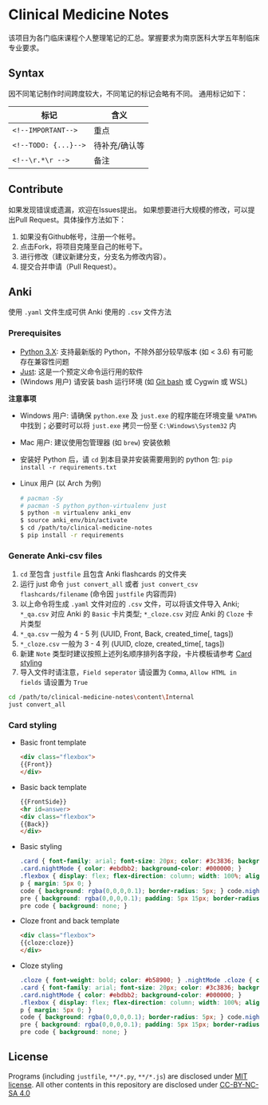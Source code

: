 Clinical Medicine Notes
======

该项目为各门临床课程个人整理笔记的汇总。掌握要求为南京医科大学五年制临床专业要求。

Syntax
------

因不同笔记制作时间跨度较大，不同笔记的标记会略有不同。
通用标记如下：

| 标记                 | 含义          |
|----------------------|---------------|
| `<!--IMPORTANT-->`   | 重点          |
| `<!--TODO: {...}-->` | 待补充/确认等 |
| `<!--\r.*\r -->`     | 备注          |

Contribute
------

如果发现错误或遗漏，欢迎在Issues提出。
如果想要进行大规模的修改，可以提出Pull Request。具体操作方法如下：

1. 如果没有Github帐号，注册一个帐号。
1. 点击Fork，将项目克隆至自己的帐号下。
1. 进行修改（建议新建分支，分支名为修改内容）。
1. 提交合并申请（Pull Request）。

Anki
----

使用 `.yaml` 文件生成可供 Anki 使用的 `.csv` 文件方法

### Prerequisites

- [Python 3.X](https://www.python.org/downloads): 支持最新版的 Python，不除外部分较早版本 (如 < 3.6) 有可能存在兼容性问题
- [Just](https://github.com/casey/just): 这是一个预定义命令运行用的软件
- (Windows 用户) 请安装 bash 运行环境 (如 [Git bash](https://gitforwindows.org/) 或 Cygwin 或 WSL)

**注意事项**

- Windows 用户: 请确保 `python.exe` 及 `just.exe` 的程序能在环境变量 `%PATH%` 中找到；必要时可以将 `just.exe` 拷贝一份至 `C:\Windows\System32` 内
- Mac 用户: 建议使用包管理器 (如 `brew`) 安装依赖
- 安装好 Python 后，请 `cd` 到本目录并安装需要用到的 python 包: `pip install -r requirements.txt`
- Linux 用户 (以 Arch 为例)

  ```sh
  # pacman -Sy
  # pacman -S python python-virtualenv just
  $ python -m virtualenv anki_env
  $ source anki_env/bin/activate
  $ cd /path/to/clinical-medicine-notes
  $ pip install -r requirements
  ```

### Generate Anki-csv files

1. `cd` 至包含 `justfile` 且包含 Anki flashcards 的文件夹
2. 运行 just 命令 `just convert_all` 或者 `just convert_csv flashcards/filename` (命令因 `justfile` 内容而异)
3. 以上命令将生成 `.yaml` 文件对应的 `.csv` 文件，可以将该文件导入 Anki;
   `*_qa.csv` 对应 Anki 的 `Basic` 卡片类型;
   `*_cloze.csv` 对应 Anki 的 `Cloze` 卡片类型
4. `*_qa.csv` 一般为 4 - 5 列 (UUID, Front, Back, created_time\[, tags\])
5. `*_cloze.csv` 一般为 3 - 4 列 (UUID, cloze, created_time\[, tags\])
6. 新建 `Note` 类型时建议按照上述列名顺序排列各字段，卡片模板请参考 [Card styling](#card-styling)
7. 导入文件时请注意，`Field seperator` 请设置为 `Comma`, `Allow HTML in fields` 请设置为 `True`

```zsh
cd /path/to/clinical-medicine-notes\content\Internal
just convert_all
```

### Card styling

- Basic front template

  ```html
  <div class="flexbox">
  {{Front}}
  </div>
  ```

- Basic back template

  ```html
  {{FrontSide}}
  <hr id=answer>
  <div class="flexbox">
  {{Back}}
  </div>
  ```

- Basic styling

  ```css
  .card { font-family: arial; font-size: 20px; color: #3c3836; background-color: #ebdbb2; }
  .card.nightMode { color: #ebdbb2; background-color: #000000; }
  .flexbox { display: flex; flex-direction: column; width: 100%; align-items: center; justify-contents: center; }
  p { margin: 5px 0; }
  code { background: rgba(0,0,0,0.1); border-radius: 5px; } code.nightMode { background: rgba(255,255,255,0.1); }
  pre { background: rgba(0,0,0,0.1); padding: 5px 15px; border-radius: 5px; } pre.nightMode { background: rgba(255,255,255,0.1); }
  pre code { background: none; }
  ```

- Cloze front and back template

  ```html
  <div class="flexbox">
  {{cloze:cloze}}
  </div>
  ```

- Cloze styling

  ```css
  .cloze { font-weight: bold; color: #b58900; } .nightMode .cloze { color: #b58900; }
  .card { font-family: arial; font-size: 20px; color: #3c3836; background-color: #ebdbb2; }
  .card.nightMode { color: #ebdbb2; background-color: #000000; }
  .flexbox { display: flex; flex-direction: column; width: 100%; align-items: center; justify-contents: center; }
  p { margin: 5px 0; }
  code { background: rgba(0,0,0,0.1); border-radius: 5px; } code.nightMode { background: rgba(255,255,255,0.1); }
  pre { background: rgba(0,0,0,0.1); padding: 5px 15px; border-radius: 5px; } pre.nightMode { background: rgba(255,255,255,0.1); }
  pre code { background: none; }
  ```

License
------

Programs (including `justfile`, `**/*.py`, `**/*.js`) are disclosed under [MIT license](https://mit-license.org/).
All other contents in this repository are disclosed under [CC-BY-NC-SA 4.0](https://creativecommons.org/licenses/by-nc-sa/4.0/)
